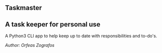 ## Taskmaster ##
## A task keeper for personal use ##

A Python3 CLI app to help keep up to date with responsibilities and to-do's.

_Author: Orfeas Zografos_
